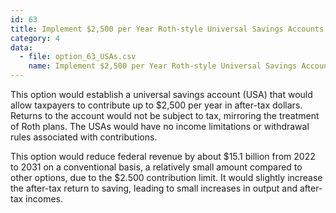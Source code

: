 ```yaml
---
id: 63
title: Implement $2,500 per Year Roth-style Universal Savings Accounts
category: 4
data:
  - file: option_63_USAs.csv
    name: Implement $2,500 per Year Roth-style Universal Savings Accounts
---
```


This option would establish a universal savings account (USA) that would allow taxpayers to contribute up to $2,500 per year in after-tax dollars. Returns to the account would not be subject to tax, mirroring the treatment of Roth plans. The USAs would have no income limitations or withdrawal rules associated with contributions.

This option would reduce federal revenue by about $15.1 billion from 2022 to 2031 on a conventional basis, a relatively small amount compared to other options, due to the $2.500 contribution limit. It would slightly increase the after-tax return to saving, leading to small increases in output and after-tax incomes.
